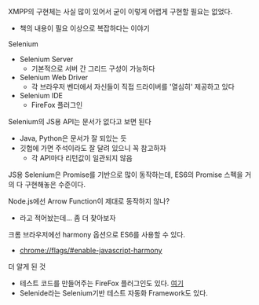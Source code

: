 XMPP의 구현체는 사실 많이 있어서 굳이 이렇게 어렵게 구현할 필요는 없었다.
- 책의 내용이 필요 이상으로 복잡하다는 이야기

Selenium
- Selenium Server
  - 기본적으로 서버 간 그리드 구성이 가능하다
- Selenium Web Driver
  - 각 브라우저 벤더에서 자신들이 직접 드라이버를 '열심히' 제공하고 있다
- Selenium IDE
  - FireFox 플러그인

Selenium의 JS용 API는 문서가 없다고 보면 된다
- Java, Python은 문서가 잘 되있는 듯
- 깃헙에 가면 주석이라도 잘 달려 있으니 꼭 참고하자
  - 각 API마다 리턴값이 일관되지 않음

JS용 Selenium은 Promise를 기반으로 많이 동작하는데, ES6의 Promise 스펙을 거의 다 구현해놓은 수준이다.


Node.js에선 Arrow Function이 제대로 동작하지 않나?
- 라고 적어놨는데... 좀 더 찾아보자

크롬 브라우저에선 harmony 옵션으로 ES6를 사용할 수 있다.
- <chrome://flags/#enable-javascript-harmony>

더 알게 된 것
- 테스트 코드를 만들어주는 FireFox 플러그인도 있다. [여기](http://hanmomhanda.github.io/2015/09/23/Selenium-%EA%BF%80%ED%8C%81/)
- Selenide라는 Selenium기반 테스트 자동화 Framework도 있다.

